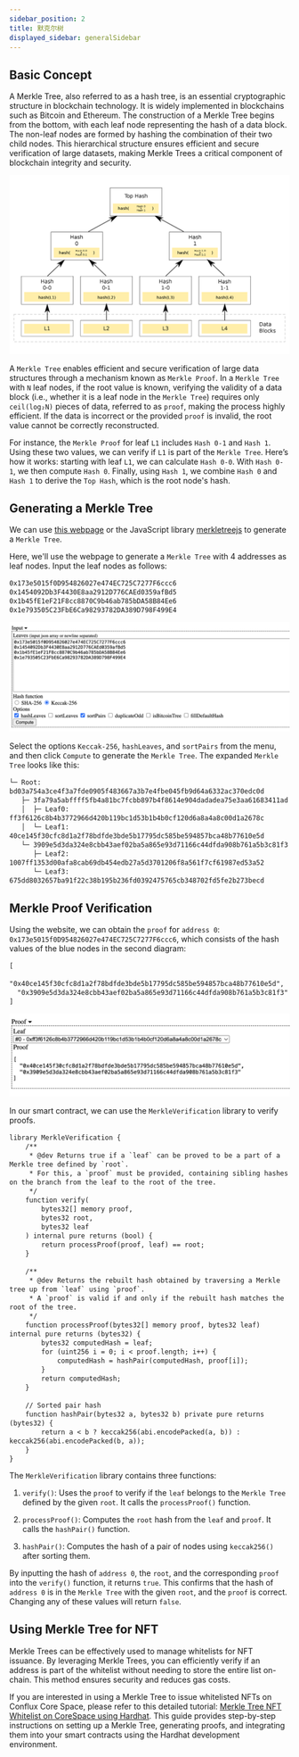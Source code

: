 ```yaml
---
sidebar_position: 2
title: 默克尔树
displayed_sidebar: generalSidebar
---
```


## Basic Concept

A Merkle Tree, also referred to as a hash tree, is an essential cryptographic structure in blockchain technology. It is widely implemented in blockchains such as Bitcoin and Ethereum. The construction of a Merkle Tree begins from the bottom, with each leaf node representing the hash of a data block. The non-leaf nodes are formed by hashing the combination of their two child nodes. This hierarchical structure ensures efficient and secure verification of large datasets, making Merkle Trees a critical component of blockchain integrity and security.

![Generating Merkle Tree](../../image/merkle-tree.png)

A `Merkle Tree` enables efficient and secure verification of large data structures through a mechanism known as `Merkle Proof`. In a `Merkle Tree` with `N` leaf nodes, if the root value is known, verifying the validity of a data block (i.e., whether it is a leaf node in the `Merkle Tree`) requires only `ceil(log₂N)` pieces of data, referred to as `proof`, making the process highly efficient. If the data is incorrect or the provided `proof` is invalid, the root value cannot be correctly reconstructed.

For instance, the `Merkle Proof` for leaf `L1` includes `Hash 0-1` and `Hash 1`. Using these two values, we can verify if `L1` is part of the `Merkle Tree`. Here’s how it works: starting with leaf `L1`, we can calculate `Hash 0-0`. With `Hash 0-1`, we then compute `Hash 0`. Finally, using `Hash 1`, we combine `Hash 0` and `Hash 1` to derive the `Top Hash`, which is the root node's hash.

## Generating a Merkle Tree

We can use [this webpage](https://lab.miguelmota.com/merkletreejs/example/) or the JavaScript library [merkletreejs](https://github.com/miguelmota/merkletreejs) to generate a `Merkle Tree`.

Here, we'll use the webpage to generate a `Merkle Tree` with 4 addresses as leaf nodes. Input the leaf nodes as follows:

```solidity
0x173e5015f0D954826027e474EC725C7277F6ccc6
0x1454092Db3F4430E8aa2912D776CAEd0359afBd5
0x1b45fE1eF21F8cc8870C9b46ab785bDA58B84Ee6
0x1e793505C23FbE6Ca98293782DA389D798F499E4
```

![Merkle Proof](../../image/merkle-tree-tool.png)

Select the options `Keccak-256`, `hashLeaves`, and `sortPairs` from the menu, and then click `Compute` to generate the `Merkle Tree`. The expanded `Merkle Tree` looks like this:

```
└─ Root: bd03a754a3ce4f3a7fde0905f483667a3b7e4fbe045fb9d64a6332ac370edc0d
   ├─ 3fa79a5abffff5fb4a81bc7fcbb897b4f8614e904dadadea75e3aa61683411ad
   │  ├─ Leaf0: ff3f6126c8b4b3772966d420b119bc1d53b1b4b0cf120d6a8a4a8c00d1a2678c
   │  └─ Leaf1: 40ce145f30cfc8d1a2f78bdfde3bde5b17795dc585be594857bca48b77610e5d
   └─ 3909e5d3da324e8cbb43aef02ba5a865e93d71166c44dfda908b761a5b3c81f3
      ├─ Leaf2: 1007ff1353d00afa8cab69db454edb27a5d3701206f8a561f7cf61987ed53a52
      └─ Leaf3: 675dd8032657ba91f22c38b195b236fd0392475765cb348702fd5fe2b273becd
```

## Merkle Proof Verification

Using the website, we can obtain the `proof` for `address 0`: `0x173e5015f0D954826027e474EC725C7277F6ccc6`, which consists of the hash values of the blue nodes in the second diagram:

```solidity
[
  "0x40ce145f30cfc8d1a2f78bdfde3bde5b17795dc585be594857bca48b77610e5d",
  "0x3909e5d3da324e8cbb43aef02ba5a865e93d71166c44dfda908b761a5b3c81f3"
]
```

![Merkle Proof](../../image/merkle-tree-proof.png)

In our smart contract, we can use the `MerkleVerification` library to verify proofs.

```solidity
library MerkleVerification {
    /**
     * @dev Returns true if a `leaf` can be proved to be a part of a Merkle tree defined by `root`.
     * For this, a `proof` must be provided, containing sibling hashes on the branch from the leaf to the root of the tree.
     */
    function verify(
        bytes32[] memory proof,
        bytes32 root,
        bytes32 leaf
    ) internal pure returns (bool) {
        return processProof(proof, leaf) == root;
    }

    /**
     * @dev Returns the rebuilt hash obtained by traversing a Merkle tree up from `leaf` using `proof`.
     * A `proof` is valid if and only if the rebuilt hash matches the root of the tree.
     */
    function processProof(bytes32[] memory proof, bytes32 leaf) internal pure returns (bytes32) {
        bytes32 computedHash = leaf;
        for (uint256 i = 0; i < proof.length; i++) {
            computedHash = hashPair(computedHash, proof[i]);
        }
        return computedHash;
    }

    // Sorted pair hash
    function hashPair(bytes32 a, bytes32 b) private pure returns (bytes32) {
        return a < b ? keccak256(abi.encodePacked(a, b)) : keccak256(abi.encodePacked(b, a));
    }
}
```

The `MerkleVerification` library contains three functions:

1. `verify()`: Uses the `proof` to verify if the `leaf` belongs to the `Merkle Tree` defined by the given `root`. It calls the `processProof()` function.

2. `processProof()`: Computes the `root` hash from the `leaf` and `proof`. It calls the `hashPair()` function.

3. `hashPair()`: Computes the hash of a pair of nodes using `keccak256()` after sorting them.

By inputting the hash of `address 0`, the `root`, and the corresponding `proof` into the `verify()` function, it returns `true`. This confirms that the hash of `address 0` is in the `Merkle Tree` with the given `root`, and the `proof` is correct. Changing any of these values will return `false`.

## Using Merkle Tree for NFT

Merkle Trees can be effectively used to manage whitelists for NFT issuance. By leveraging Merkle Trees, you can efficiently verify if an address is part of the whitelist without needing to store the entire list on-chain. This method ensures security and reduces gas costs.

If you are interested in using a Merkle Tree to issue whitelisted NFTs on Conflux Core Space, please refer to this detailed tutorial: [Merkle Tree NFT Whitelist on CoreSpace using Hardhat](docs/core/tutorials/nft-tutorials/whitelists). This guide provides step-by-step instructions on setting up a Merkle Tree, generating proofs, and integrating them into your smart contracts using the Hardhat development environment.
